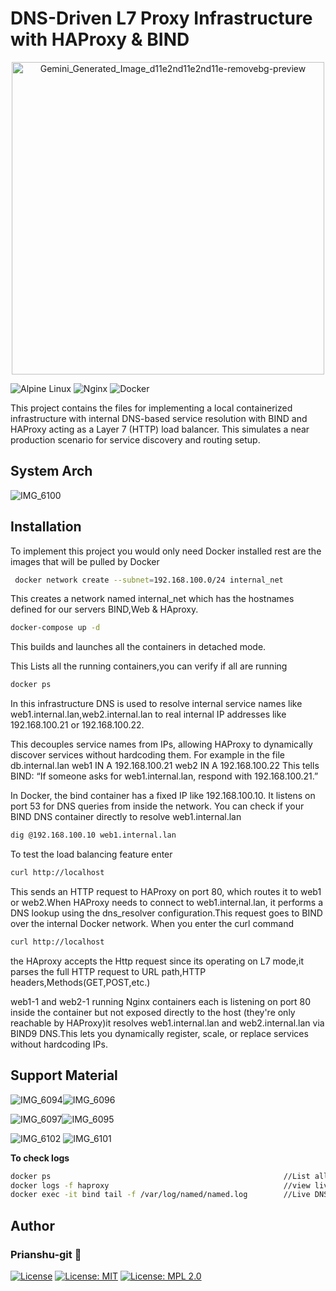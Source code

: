 # DNS-Driven L7 Proxy Infrastructure with HAProxy & BIND

<div align="center">
<img width="500" height="500" alt="Gemini_Generated_Image_d11e2nd11e2nd11e-removebg-preview" src="https://github.com/user-attachments/assets/5d337cb1-2462-40c6-a9c6-88bb2fc441c7" alt="Logo" width="150"/>
</div>

![Alpine Linux](https://img.shields.io/badge/Alpine_Linux-%230D597F.svg?style=for-the-badge&logo=alpine-linux&logoColor=white) 
![Nginx](https://img.shields.io/badge/nginx-%23009639.svg?style=for-the-badge&logo=nginx&logoColor=white)
![Docker](https://img.shields.io/badge/docker-%230db7ed.svg?style=for-the-badge&logo=docker&logoColor=white)


This project contains the files for implementing a local containerized infrastructure with internal DNS-based service resolution with BIND and HAProxy acting as a Layer 7 (HTTP) load balancer. This simulates a near production scenario for service discovery and routing setup.
## System Arch

![IMG_6100](https://github.com/user-attachments/assets/1a596698-b432-4f86-8f69-3ee410726b9f)

## Installation  
To implement this project you would only need Docker installed rest are the images that will be pulled by Docker

```bash
 docker network create --subnet=192.168.100.0/24 internal_net
```

This creates a network named internal_net which has the hostnames defined for our servers BIND,Web & HAproxy.

```bash
docker-compose up -d
```
This builds and launches all the containers in detached mode.

This Lists all the running containers,you can verify if all are running

 ```bash
docker ps
 ```

In this infrastructure DNS is used to resolve internal service names like
web1.internal.lan,web2.internal.lan
to real internal IP addresses like 192.168.100.21 or 192.168.100.22.

This decouples service names from IPs, allowing HAProxy to dynamically discover services without hardcoding them.
 For example in the file db.internal.lan
 web1    IN  A   192.168.100.21
 web2    IN  A   192.168.100.22
This tells BIND: “If someone asks for web1.internal.lan, respond with 192.168.100.21.”

In Docker, the bind container has a fixed IP like 192.168.100.10. It listens on port 53 for DNS queries from inside the network.
You can check if your BIND DNS container directly to resolve web1.internal.lan
 
 ```bash
 dig @192.168.100.10 web1.internal.lan
 ```

To test the load balancing feature enter

```bash
curl http://localhost
```

This sends an HTTP request to HAProxy on port 80, which routes it to web1 or web2.When HAProxy needs to connect to web1.internal.lan, it performs a DNS lookup using the dns_resolver configuration.This request goes to BIND over the internal Docker network.
When you enter the curl command

```bash
curl http://localhost
```

the HAproxy accepts the Http request since its operating on L7 mode,it parses the full HTTP request to URL path,HTTP headers,Methods(GET,POST,etc.)

web1-1 and web2-1 running Nginx containers each is listening on port 80 inside the container but not exposed directly to the host (they're only reachable by HAProxy)it resolves web1.internal.lan and web2.internal.lan via BIND9 DNS.This lets you dynamically register, scale, or replace services without hardcoding IPs.
## Support Material

![IMG_6094](https://github.com/user-attachments/assets/82da4a75-29ce-474a-8651-3160287ca179)![IMG_6096](https://github.com/user-attachments/assets/79a6842a-48fe-4382-bc6a-703a02f8413d)

![IMG_6097](https://github.com/user-attachments/assets/80d394a0-851a-40d1-a267-68ee06fc382c)![IMG_6095](https://github.com/user-attachments/assets/5372541a-ade1-4daa-86cc-a456ff41cdbf)

![IMG_6102](https://github.com/user-attachments/assets/e046a214-a098-4a5e-afd8-1545cbce9998)
![IMG_6101](https://github.com/user-attachments/assets/58be8ba9-a2f7-4379-864a-45dbfbb07891)


**To check logs**

```bash
docker ps                                                    //List all running containers
docker logs -f haproxy                                       //view live logs for haproxy service
docker exec -it bind tail -f /var/log/named/named.log        //Live DNS logs
```

## Author
### Prianshu-git :purple_heart:
[![License](https://img.shields.io/badge/License-Apache_2.0-blue.svg)](https://opensource.org/licenses/Apache-2.0) 
[![License: MIT](https://img.shields.io/badge/License-MIT-yellow.svg)](https://opensource.org/licenses/MIT) 
[![License: MPL 2.0](https://img.shields.io/badge/License-MPL_2.0-brightgreen.svg)](https://opensource.org/licenses/MPL-2.0)

